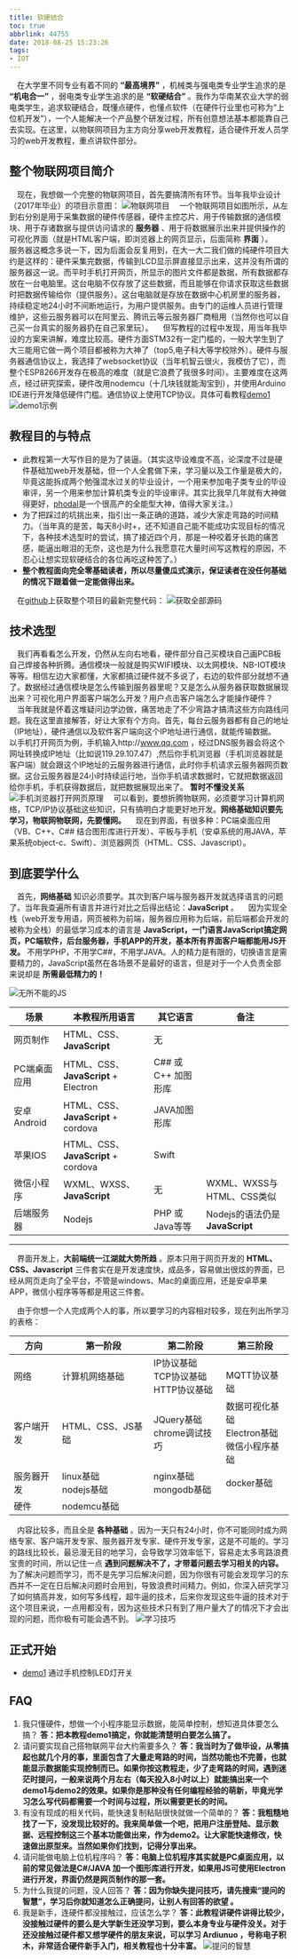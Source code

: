 ```yaml
---
title: 软硬结合
toc: true
abbrlink: 44755
date: 2018-08-25 15:23:26
tags: 
- IOT
---
```


&emsp;在大学里不同专业有着不同的 __“最高境界”__ ，机械类与强电类专业学生追求的是 __“机电合一”__ ，弱电类专业学生追求的是 __“软硬结合”__ 。我作为华南某农业大学的弱电类学生，追求软硬结合，既懂点硬件，也懂点软件（在硬件行业里也可称为“上位机开发”），一个人能解决一个产品整个研发过程，所有创意想法基本都能靠自己去实现。在这里，以物联网项目为主方向分享web开发教程，适合硬件开发人员学习的web开发教程，重点讲软件部分。

## 整个物联网项目简介
&emsp;现在，我想做一个完整的物联网项目，首先要搞清所有环节。当年我毕业设计（2017年毕业）的项目示意图：
![物联网项目](http://ww1.sinaimg.cn/large/e7533e94gy1fum0jfrmfaj21ha0b142h.jpg)
&emsp;一个物联网项目如图所示，从左到右分别是用于采集数据的硬件传感器，硬件主控芯片、用于传输数据的通信模块、用于存诸数据与提供访问请求的 __服务器__ 、用于将数据展示出来并提供操作的可视化界面（就是HTML客户端，即浏览器上的网页显示，后面简称 __界面__ ）。
&emsp;服务器这概念多说一下，因为后面会反复用到，在大一大二我们做的纯硬件项目大约是这样的：硬件采集完数据，传输到LCD显示屏直接显示出来，这并没有所谓的服务器这一说。而平时手机打开网页，所显示的图片文件都是数据，所有数据都存放在一台电脑里。这台电脑不仅存放了这些数据，而且能够在你请求获取这些数据时把数据传输给你（提供服务）。这台电脑就是存放在数据中心机房里的服务器，持续稳定地24小时不间断地运行，为用户提供服务。由专门的运维人员进行管理维护，这些云服务器可以在阿里云、腾讯云等云服务器厂商租用（当然你也可以自己买一台真实的服务器扔在自己家里玩）。
&emsp;但写教程的过程中发现，用当年我毕设的方案来讲解，难度比较高。硬件方面STM32有一定门槛的，一般大学生到了大三能用它做一两个项目都被称为大神了（top5,电子科大等学校除外）。硬件与服务器通信协议上，我选择了websocket协议（当年机智云很火，我模仿了它），而整个ESP8266开发存在极高的难度（就是它浪费了我很多时间）。主要难度在这两点，经过研究探索，硬件改用nodemcu（十几块钱就能淘宝到），并使用Arduino IDE进行开发降低硬件门槛。通信协议上使用TCP协议。具体可看教程[demo1](/posts/64786/)
![demo1示例](http://ww1.sinaimg.cn/large/005BIQVbgy1fwstl5y6srj30il0950tp.jpg)

## 教程目的与特点
- 此教程第一大写作目的是为了装逼。（其实这毕设难度不高，论深度不过是硬件基础加web开发基础，但一个人全套做下来，学习量以及工作量是极大的，毕竟这能拆成两个勉强混水过关的毕业设计，一个用来参加电子类专业的毕设审评，另一个用来参加计算机类专业的毕设审评。其实比我早几年就有大神做得更好，[phodal](https://github.com/phodal)是一个很高产的全能型大神，值得大家关注。）
- 为了把踩过的坑挑出来，指引出一条正确的道路，减少大家走弯路的时间精力。（当年真的是苦，每天8小时+，还不知道自己能不能成功实现目标的情况下，各种技术选型时的尝试，搞了接近四个月，那是一种咬着牙长跑的痛苦感，能逼出眼泪的无奈，这也是为什么我愿意花大量时间写这教程的原因，不忍心让想实现软硬结合的各位再吃这种苦了。）
- __整个教程面向完全零基础读者，所以尽量傻瓜式演示，保证读者在没任何基础的情况下跟着做一定能做得出来。__

&emsp;在[github](https://github.com/alwxkxk/soft-and-hard)上获取整个项目的最新完整代码：
![获取全部源码](http://ww1.sinaimg.cn/large/005BIQVbgy1fxa4jvz5xtj30ty0lvwi8.jpg)

## 技术选型
&emsp;我们再看看怎么开发，仍然从左向右地看，硬件部分自己买模块自己画PCB板自己焊接各种折腾。通信模块一般就是购买WIFI模块、以太网模块、NB-IOT模块等等。相信左边大家都懂，大家都搞过硬件就不多说了，右边的软件部分就想不通了。数据经过通信模块是怎么传输到服务器里呢？又是怎么从服务器获取数据展现出来？可视化用户界面客户端怎么开发？用户点击客户端怎么才能操作硬件？  
&emsp;当年我就是怀着这堆疑问边学边做，痛苦地走了不少弯路才搞清这些方向路线问题。我在这里直接解答，好让大家有个方向。首先，每台云服务器都有自己的地址（IP地址），硬件通信以及软件客户端向这个IP地址进行通信，就能传输数据。
&emsp;以手机打开网页为例，手机输入http://www.qq.com ，经过DNS服务器会将这个网址转换成IP地址（比如说119.29.107.47）,然后你手机浏览器（手机浏览器就是客户端）就会跟这个IP地址的云服务器进行通信，此时你手机请求云服务器网页数据。这台云服务器是24小时持续运行地，当你手机请求数据时，它就把数据返回给你手机，手机获得数据后，就把数据展现出来了。 __暂时不懂没关系__
![手机浏览器打开网页原理](http://ww1.sinaimg.cn/large/e7533e94gy1fum24mjt59j20gi08edfz.jpg)
&emsp;可以看到，要想折腾物联网，必须要学习计算机网络，TCP/IP协议基础这些知识，只有搞明白才能更好地开发。__网络基础知识要先学习，物联网物联网，先要懂网。__
&emsp;现在到界面，有很多种：PC端桌面应用（VB、C++、C## 结合图形库进行开发）、平板与手机（安卓系统的用JAVA，苹果系统object-c、Swift）、浏览器网页（HTML、CSS、Javascript）。

## 到底要学什么
&emsp;首先，__网络基础__ 知识必须要学。其次到客户端与服务器开发就选择语言的问题了。当年我查遍所有语言并进行对比之后得出结论：__JavaScript__ 。
&emsp;因为实现全栈（web开发专用语，网页被称为前端，服务器应用称为后端，前后端都会开发的被称为全栈）的最低学习成本的语言是 __JavaScript，一门语言JavaScript搞定网页，PC端软件，后台服务器，手机APP的开发，基本所有界面客户端都能用JS开发。__ 不用学PHP，不用学C##，不用学JAVA。人的精力是有限的，切换语言是需要精力的，JavaScript虽然在各场景不是最好的语言，但是对于一个人负责全部来说却是 __所需最低精力的！__

![无所不能的JS](http://ww1.sinaimg.cn/large/005BIQVbgy1fy6ia4qfrdj30nb0ebqm0.jpg)

场景|本教程所用语言|其它语言|备注
---|---|---|---
网页制作|HTML、CSS、__JavaScript__|无|
PC端桌面应用|HTML、CSS、__JavaScript__ + Electron|C## 或 C++ 加图形库|
安卓Android|HTML、CSS、__JavaScript__ + cordova|JAVA加图形库|
苹果IOS|HTML、CSS、__JavaScript__ + cordova|Swift|
微信小程序|WXML、WXSS、__JavaScript__|无|WXML、WXSS与HTML、CSS类似|
后端服务器|Nodejs|PHP 或 Java等等|Nodejs的语法仍是 __JavaScript__

---
&emsp;界面开发上，__大前端统一江湖就大势所趋__ 。原本只用于网页开发的 __HTML、CSS、Javascript__ 三件套实在是开发速度快，成品多，容易做出很炫的界面，已经从网页走向了全平台，不管是windows、Mac的桌面应用，还是安卓苹果APP，微信小程序等等都是用这三件套。

&emsp;由于你想一个人完成两个人的事，所以要学习的内容相对较多，现在列出所学习的表格：

方向|第一阶段|第二阶段|第三阶段
---|---|---|---
网络|计算机网络基础|IP协议基础<br>TCP协议基础<br>HTTP协议基础|<br>MQTT协议基础
客户端开发|HTML、CSS、JS基础<br>|JQuery基础<br>chrome调试技巧|数据可视化基础<br>Electron基础<br>微信小程序基础
服务器开发|linux基础<br>nodejs基础|nginx基础<br>mongodb基础|docker基础<br>
硬件|nodemcu基础| |

&emsp;内容比较多，而且全是 __各种基础__ 。因为一天只有24小时，你不可能同时成为网络专家、客户端开发专家、服务器开发专家、硬件开发专家，这是不可能的。学习的路线比较长，最忌漫无目的地学习，会导致学习效率低下，容易走太多弯路浪费宝贵的时间，所以记住一点 __遇到问题解决不了，才带着问题去学习相关的内容。__ 为了解决问题而学习，而不是先学习后解决问题，因为你很有可能会发现学习的东西并不一定在日后解决问题时会用到，导致浪费时间精力。例如，你深入研究学习了如何搞高并发，如何写多线程，超牛逼的技术，后来你发现这些牛逼的技术对于这个项目来说，一点用都没有，因为这些技术只有到了用户量大了的情况下才会出现的问题，而你极有可能会遇不到。
![学习技巧](http://ww1.sinaimg.cn/large/005BIQVbgy1fx7tka2pi0j30se0km76g.jpg)

## 正式开始
- [demo1](/posts/64786/)
通过手机控制LED灯开关


## FAQ
1. 我只懂硬件，想做一个小程序能显示数据，能简单控制，想知道具体要怎么搞？
__答：把本教程demo1搞定，你就能清楚明白要怎么搞了。__
2. 请问要实现自己搭物联网平台大约需要多久？
__答：我当时为了做毕设，从零搞起也就几个月的事，里面包含了大量走弯路的时间，当然功能也不完善，也就能显示数据能实现控制而已。如果你按这教程走，少了走弯路的时间，遇到迷茫时提问，一般来说两个月左右（每天投入8小时以上）就能搞出来一个demo1与demo2的效果。如果你是那种没有任何编程经验的萌新，毕竟光学习怎么写代码都需要一个时间与过程，所以需要更长的时间。__
3. 有没有现成的相关代码，能快速复制粘贴很快就做一个简单的？
__答：我粗糙地找了一下，没发现比较好的。我来简单做一个吧，把用户注册登陆、显示数据、远程控制这三个基本功能做出来，作为demo2。让大家能快速修改，快速做出原型来。当然如果你们找到，记得分享出来。__
4. 请问能做电脑上位机程序吗？
__答：电脑上位机程序其实就是PC桌面应用，以前的常见做法是C#/JAVA 加一个图形库进行开发，如果用JS可使用Electron进行开发，界面仍然是网页制作的那一套。__
5. 为什么我提的问题，没人回答？
__答：因为你缺失提问技巧，请先搜索“提问的智慧”，学习后你就知道怎么正确提问，让别人有回答的欲望 。__
6. 我是新手，连硬件都没接触过，应该怎么学？
__答：此教程讲硬件讲得比较少，没接触过硬件的要么是大学新生还没学习到，要么本身专业与硬件没关。对于还没接触过硬件都又想学硬件的朋友来说，可以学习 Ardiunuo ，号称电子积木，非常适合硬件新手入门，相关教程也十分丰富。__
![提问的智慧](http://ww1.sinaimg.cn/large/005BIQVbgy1fxs8g2a4czj30qb0c376g.jpg)








